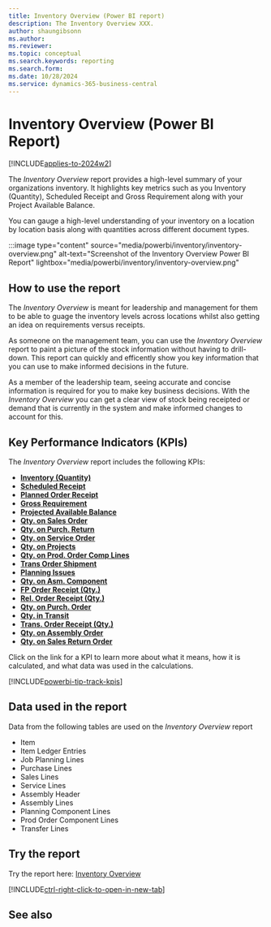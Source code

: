 ```yaml
---
title: Inventory Overview (Power BI report)
description: The Inventory Overview XXX.
author: shaungibsonn
ms.author: 
ms.reviewer: 
ms.topic: conceptual
ms.search.keywords: reporting
ms.search.form: 
ms.date: 10/28/2024
ms.service: dynamics-365-business-central
---
```


# Inventory Overview (Power BI Report)
[!INCLUDE[applies-to-2024w2](includes/applies-to-2024w2.md)]


The *Inventory Overview* report provides a high-level summary of your organizations inventory. It highlights key metrics such as you Inventory (Quantity), Scheduled Receipt and Gross Requirement along with your Project Available Balance.

You can gauge a high-level understanding of your inventory on a location by location basis along with quantities across different document types.

:::image type="content" source="media/powerbi/inventory/inventory-overview.png" alt-text="Screenshot of the Inventory Overview Power BI Report" lightbox="media/powerbi/inventory/inventory-overview.png"

## How to use the report

The *Inventory Overview* is meant for leadership and management for them to be able to guage the inventory levels across locations whilst also getting an idea on requirements versus receipts.

As someone on the management team, you can use the *Inventory Overview* report to paint a picture of the stock information without having to drill-down. This report can quickly and efficently show you key information that you can use to make informed decisions in the future.

As a member of the leadership team, seeing accurate and concise information is required for you to make key business decisions. With the *Inventory Overview* you can get a clear view of stock being receipted or demand that is currently in the system and make informed changes to account for this.

## Key Performance Indicators (KPIs)

The *Inventory Overview* report includes the following KPIs:

- [**Inventory (Quantity)**](####)
- [**Scheduled Receipt**](####)
- [**Planned Order Receipt**](####)
- [**Gross Requirement**](####)
- [**Projected Available Balance**](####)
- [**Qty. on Sales Order**](####)
- [**Qty. on Purch. Return**](####)
- [**Qty. on Service Order**](####)
- [**Qty. on Projects**](####)
- [**Qty. on Prod. Order Comp Lines**](####)
- [**Trans Order Shipment**](####)
- [**Planning Issues**](####)
- [**Qty. on Asm. Component**](####)
- [**FP Order Receipt (Qty.)**](####)
- [**Rel. Order Receipt (Qty.)**](####)
- [**Qty. on Purch. Order**](####)
- [**Qty. in Transit**](####)
- [**Trans. Order Receipt (Qty.)**](####)
- [**Qty. on Assembly Order**](####)
- [**Qty. on Sales Return Order**](####)


Click on the link for a KPI to learn more about what it means, how it is calculated, and what data was used in the calculations. 

[!INCLUDE[powerbi-tip-track-kpis](includes/powerbi-tip-track-kpis.md)]

## Data used in the report

Data from the following tables are used on the *Inventory Overview* report
- Item
- Item Ledger Entries
- Job Planning Lines
- Purchase Lines
- Sales Lines
- Service Lines
- Assembly Header
- Assembly Lines
- Planning Component Lines
- Prod Order Component Lines
- Transfer Lines


## Try the report

Try the report here: [Inventory Overview](https://businesscentral.dynamics.com?page=37022)

[!INCLUDE[ctrl-right-click-to-open-in-new-tab](includes/ctrl-right-click-to-open-in-new-tab.md)]

## See also